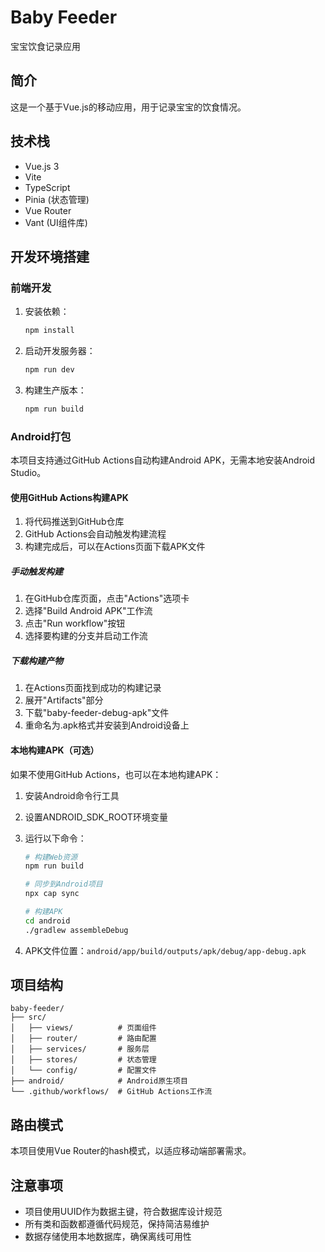 # Baby Feeder

宝宝饮食记录应用

## 简介

这是一个基于Vue.js的移动应用，用于记录宝宝的饮食情况。

## 技术栈

- Vue.js 3
- Vite
- TypeScript
- Pinia (状态管理)
- Vue Router
- Vant (UI组件库)

## 开发环境搭建

### 前端开发

1. 安装依赖：
   ```bash
   npm install
   ```

2. 启动开发服务器：
   ```bash
   npm run dev
   ```

3. 构建生产版本：
   ```bash
   npm run build
   ```

### Android打包

本项目支持通过GitHub Actions自动构建Android APK，无需本地安装Android Studio。

#### 使用GitHub Actions构建APK

1. 将代码推送到GitHub仓库
2. GitHub Actions会自动触发构建流程
3. 构建完成后，可以在Actions页面下载APK文件

##### 手动触发构建

1. 在GitHub仓库页面，点击"Actions"选项卡
2. 选择"Build Android APK"工作流
3. 点击"Run workflow"按钮
4. 选择要构建的分支并启动工作流

##### 下载构建产物

1. 在Actions页面找到成功的构建记录
2. 展开"Artifacts"部分
3. 下载"baby-feeder-debug-apk"文件
4. 重命名为.apk格式并安装到Android设备上

#### 本地构建APK（可选）

如果不使用GitHub Actions，也可以在本地构建APK：

1. 安装Android命令行工具
2. 设置ANDROID_SDK_ROOT环境变量
3. 运行以下命令：
   ```bash
   # 构建Web资源
   npm run build
   
   # 同步到Android项目
   npx cap sync
   
   # 构建APK
   cd android
   ./gradlew assembleDebug
   ```

4. APK文件位置：`android/app/build/outputs/apk/debug/app-debug.apk`

## 项目结构

```
baby-feeder/
├── src/
│   ├── views/          # 页面组件
│   ├── router/         # 路由配置
│   ├── services/       # 服务层
│   ├── stores/         # 状态管理
│   └── config/         # 配置文件
├── android/            # Android原生项目
└── .github/workflows/  # GitHub Actions工作流
```

## 路由模式

本项目使用Vue Router的hash模式，以适应移动端部署需求。

## 注意事项

- 项目使用UUID作为数据主键，符合数据库设计规范
- 所有类和函数都遵循代码规范，保持简洁易维护
- 数据存储使用本地数据库，确保离线可用性
